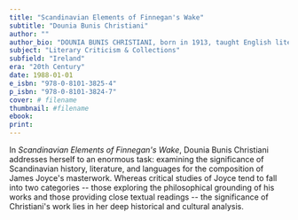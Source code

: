 ```yaml
---
title: "Scandinavian Elements of Finnegan's Wake"
subtitle: "Dounia Bunis Christiani"
author: ""
author_bio: "DOUNIA BUNIS CHRISTIANI, born in 1913, taught English literature at Wisconsin State University-Eau Claire. She wrote on English and Scandinavian literature and translated Ibsen's The Wild Duck into English."
subject: "Literary Criticism & Collections"
subfield: "Ireland"
era: "20th Century"
date: 1988-01-01
e_isbn: "978-0-8101-3825-4"
p_isbn: "978-0-8101-3824-7"
cover: # filename
thumbnail: #filename
ebook:
print:
---
```

In _Scandinavian Elements of Finnegan's Wake_, Dounia Bunis Christiani addresses herself to an enormous task: examining the significance of Scandinavian history, literature, and languages for the composition of James Joyce's masterwork. Whereas critical studies of Joyce tend to fall into two categories -- those exploring the philosophical grounding of his works and those providing close textual readings -- the significance of Christiani's work lies in her deep historical and cultural analysis.
